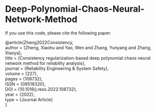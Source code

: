 # Deep-Polynomial-Chaos-Neural-Network-Method

If you use this code, please cite the following paper:   

@article{Zheng2022Consistency,  
   author = {Zheng, Xiaohu and Yao, Wen and Zhang, Yunyang and Zhang, Xiaoya},  
   title = {Consistency regularization-based deep polynomial chaos neural network method for reliability analysis},  
   journal = {Reliability Engineering & System Safety},  
   volume = {227},  
   pages = {108732},  
   ISSN = {09518320},  
   DOI = {10.1016/j.ress.2022.108732},  
   year = {2022},  
   type = {Journal Article}  
}  